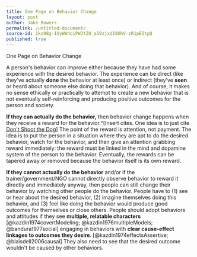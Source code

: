 ```yaml
---
title: One Page on Behavior Change
layout: post
author: Jake Bowers
permalink: /untitled-document/
source-id: 1ks98g-IUyWW4oiPWJtZU_a59zjxdI8OhV-zR1pE5tpQ
published: true
---
```

One Page on Behavior Change

A person's behavior can improve either because they have had some experience with the desired behavior. The experience can be direct (like they’ve actually **done** the behavior at least once) or indirect (they’ve **seen** or heard about someone else doing that behavior). And of course, it makes no sense ethically or practically to attempt to create a new behavior that is not eventually self-reinforcing and producing positive outcomes for the person and society.

**If they can actually do the behavior,** then behavior change happens when they receive a reward for the behavior.^[Insert cites. One idea is to just cite [Don't Shoot the Dog](https://clickertraining.com/karen)]  The point of the reward is attention, not payment. The idea is to put the person in a situation where they are apt to do the desired behavior, watch for the behavior, and then give an attention grabbing reward immediately: the reward must be linked in the mind and dopamine system of the person to the behavior. Eventually, the rewards can be tapered away or removed because the behavior itself is its own reward.

**If they cannot actually do the behavior** and/or if the trainer/government/NGO cannot directly observe behavior to reward it directly and immediately anyway, then people can still change their behavior by watching other people do the behavior.  People have to (1) see or hear about the desired behavior, (2) imagine themselves doing this behavior, and (3) feel like doing the behavior would produce good outcomes for themselves or close others. People should adopt behaviors and attitudes if they see **multiple, relatable characters** [@kazdin1974covertModeling; @kazdin1976multipleModels; @bandura1977social] engaging in behaviors with **clear cause-effect linkages to outcomes they desire**. [@kazdin1974effectsAssertive; @blaisdell2006causal] They also need to see that the desired outcome wouldn't be caused by other behaviors.


